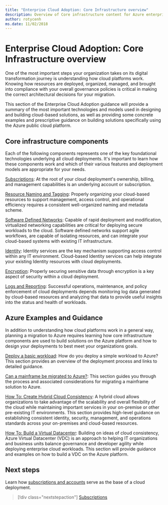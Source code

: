 ```yaml
---
title: "Enterprise Cloud Adoption: Core Infrastructure overview"
description: Overview of Core infrastructure content for Azure enterprise cloud adoption
author: rotycenh
ms.date: 11/02/2018
---
```


# Enterprise Cloud Adoption: Core Infrastructure overview

One of the most important steps your organization takes on its digital
transformation journey is understanding how cloud platforms work. Knowing how
resources are deployed, organized, managed, and brought into compliance with
your overall governance policies is critical in making the correct architectural
decisions for your migration.

This section of the Enterprise Cloud Adoption guidance will provide a summary of
the most important technologies and models used in designing and building
cloud-based solutions, as well as providing some concrete examples and
prescriptive guidance on building solutions specifically using the Azure public
cloud platform.

## Core infrastructure components

Each of the following components represents one of the key foundational
technologies underlying all cloud deployments. It's important to learn how these
components work and which of their various features and deployment models are
appropriate for your needs.

[Subscriptions](subscriptions.md):
At the root of your cloud deployment's ownership, billing, and management
capabilities is an underlying account or subscription.

[Resource Naming and
Tagging](resource-naming-and-tagging.md):
Properly organizing your cloud-based resources to support management, access
control, and operational efficiency requires a consistent well-organized naming
and metadata scheme.

[Software Defined
Networks](software-defined-networks.md):
Capable of rapid deployment and modification, virtualized networking
capabilities are critical for deploying secure workloads to the cloud. Software
defined networks support agile workflows, are capable of isolating resources,
and can integrate your cloud-based systems with existing IT infrastructure.

[Identity](identity.md):
Identity services are the key mechanism supporting access control within any IT
environment. Cloud-based Identity services can help integrate your existing
Identity resources with cloud deployments.

[Encryption](encryption.md):
Properly securing sensitive data through encryption is a key aspect of security
within a cloud deployment.

[Logs and
Reporting](logs-and-reporting.md):
Successful operations, maintenance, and policy enforcement of cloud deployments
depends monitoring log data generated by cloud-based resources and analyzing
that data to provide useful insights into the status and health of workloads.

## Azure Examples and Guidance

In addition to understanding how cloud platforms work in a general way, planning
a migration to Azure requires learning how core infrastructure components are
used to build solutions on the Azure platform and how to design your deployments
to best meet your organizations goals.

[Deploy a basic
workload](virtual-machines/basic-workload.md):
How do you deploy a simple workload to Azure? This section provides an overview
of the deployment process and links to detailed guidance.

[Can a mainframe be migrated to
Azure?](mainframe-migration/overview.md):
This section guides you through the process and associated considerations for
migrating a mainframe solution to Azure.

[How To: Create Hybrid Cloud
Consistency](misc/hybrid-consistency.md):
A hybrid cloud allows organizations to take advantage of the scalability and
overall flexibility of the cloud while maintaining important services in your
on-premise or other pre-existing IT environments. This section provides
high-level guidance on establishing consistent identity, security, management,
and operations standards across your on-premises and cloud-based resources.

[How To: Build a Virtual
Datacenter](misc/virtual-datacenter-vdc):
Building on ideas of cloud consistency, Azure Virtual Datacenter (VDC) is an
approach to helping IT organizations and business units balance governance and
developer agility while deploying enterprise cloud workloads. This section will
provide guidance and examples on how to build a VDC on the Azure platform.

## Next steps

Learn how [subscriptions and accounts](subscriptions.md) serve as the base of a cloud deployment.

> [!div class="nextstepaction"]
> [Subscriptions](subscriptions.md)
